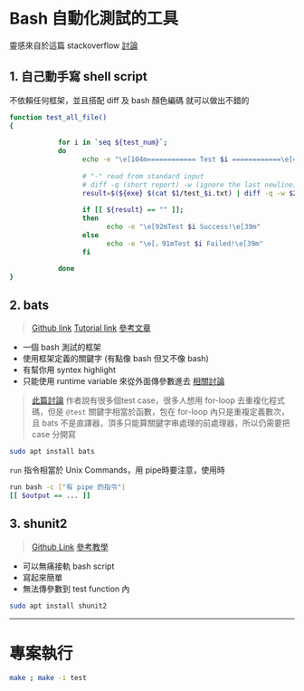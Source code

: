# Bash 自動化測試的工具
靈感來自於這篇 stackoverflow [討論](https://stackoverflow.com/questions/1339416/unit-testing-bash-scripts)


## 1. 自己動手寫 shell script
不依賴任何框架，並且搭配 diff 及 bash 顏色編碼 就可以做出不錯的

```bash
function test_all_file()
{ 
        
            for i in `seq ${test_num}`;
            do
                  echo -e "\e[104m============ Test $i ============\e[49m"
                  
                  # "-" read from standard input
                  # diff -q (short report) -w (ignore the last newline)
                  result=$(${exe} $(cat $1/test_$i.txt) | diff -q -w $2/ans_$i.txt -)
                  
                  if [[ ${result} == "" ]]; 
                  then
                        echo -e "\e[92mTest $i Success!\e[39m"
                  else 
                        echo -e "\e[，91mTest $i Failed!\e[39m"
                  fi

            done
}
```
## 2. bats
> [Github link](https://github.com/sstephenson/bats)
> [Tutorial link](https://bats-core.readthedocs.io/en/latest/writing-tests.html)
> [參考文章](https://blog.engineyard.com/bats-test-command-line-tools)
* 一個 bash 測試的框架
* 使用框架定義的關鍵字 (有點像 bash 但又不像 bash)
* 有幫你用 syntex highlight
* 只能使用 runtime variable 來從外面傳參數進去 [相關討論](https://github.com/sstephenson/bats/issues/204)

> [此篇討論](https://github.com/sstephenson/bats/issues/136)
> 作者說有很多個test case，很多人想用 for-loop 去重複化程式碼，但是 `@test` 關鍵字相當於函數，包在 for-loop 內只是重複定義數次，且 bats 不是直譯器，頂多只能算關鍵字串處理的前處理器，所以仍需要把 case 分開寫
 


```bash
sudo apt install bats
```

`run` 指令相當於 Unix Commands，用 pipe時要注意，使用時
```bash
run bash -c ["有 pipe 的指令"]
[[ $output == ... ]]
```


## 3. shunit2
> [Github Link](https://github.com/kward/shunit2)
> [參考教學](https://ephrain.net/linux-%E7%94%A8-shunit2-%E4%BE%86%E5%81%9A-shell-script-%E7%9A%84-unit-testing/)

* 可以無痛接軌 bash script
* 寫起來簡單
* 無法傳參數到 test function 內

```bash
sudo apt install shunit2
```

----
# 專案執行
```bash
make ; make -i test
```



